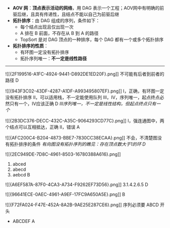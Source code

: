 - **AOV 网**：**顶点表示活动的网络**，用 DAG 表示一个工程；AOV网中有明确的前驱后继，且具有传递性，且结点不能以自己为前驱后继
- **拓扑排序**：由 DAG 组成的序列，条件如下：
	- 每个结点出现且仅出现一次
	- A 排在 B 前面，不存在从 B 到 A 的路径
	- TopSort 是对 DAG 顶点的一种排序，每个 DAG 都有一个或多个拓扑排序
- **拓扑排序的性质**：
	- 有环图一定没有拓扑排序
	- 拓扑序列唯一：**不一定是线性路径**

--------------
![[{2F199516-A1FC-4924-9441-D892DE1ED20F}.png]]
不可能有后者到前者的路径
D

![[{943F3C02-43DF-4287-A1DF-A993495807EF}.png]]
I，正确，有环图一定没有拓扑排序
II，可以适用栈，不一定能使用队列
III，IV，序列唯一，起点终点必然只有一个，IV应该正确
D
*III序列唯一，不一定是线性结构，但起点终点只有一个*

![[{2B3DC376-DECC-432C-A35C-9064293CD77C}.png]]
I，强连通图中，两个结点可以互相抵达，正确
II，错误
A

![[{AFC200C4-B204-4873-BBE7-7830CC38ECAA}.png]]
不会，不清楚图没有拓扑排序的条件
*有向图没有拓扑序列的瞧见：存在顶点数大于1的环*
*D*

![[{2EC949DE-7D8C-4961-8503-16780388A616}.png]]
1. abced
2. abecd
3. aebcd
B 

![[{A6EF587A-87F0-4CA3-A734-F9262EF73D56}.png]]
3.1.4.2.6.5
D

![[{96641ECE-0AEC-4961-A9EF-17FC9A650A5E}.png]]
B

![[{F72FA024-F47E-452A-8A2B-9AE25E287CE6}.png]]
序列必须要 ABCD 开头
- ABCDEF
A
